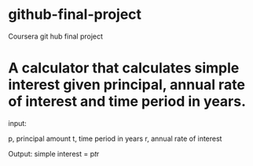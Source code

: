 # github-final-project
Coursera git hub final project

# A calculator that calculates simple interest given principal, annual rate of interest and time period in years.

input:

  p, principal amount
  t, time period in years 
  r, annual rate of interest

Output:
  simple interest = p*t*r
  
  
